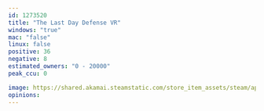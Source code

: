 ```yaml
---
id: 1273520
title: "The Last Day Defense VR"
windows: "true"
mac: "false"
linux: false
positive: 36
negative: 8
estimated_owners: "0 - 20000"
peak_ccu: 0

image: https://shared.akamai.steamstatic.com/store_item_assets/steam/apps/1273520/header.jpg?t=1619805548
opinions:
---
```

